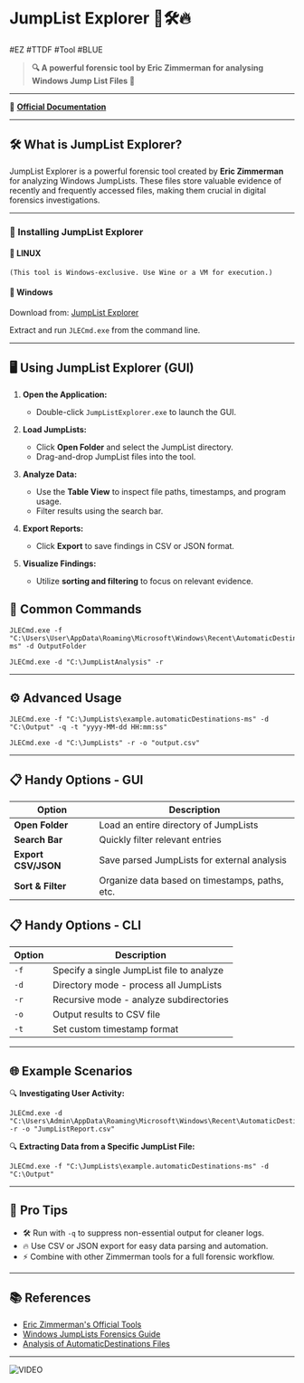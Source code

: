 # JumpList Explorer 🚀🛠️🔥
#EZ #TTDF #Tool  #BLUE 

>**🔍 A powerful forensic tool by Eric Zimmerman for analysing Windows Jump List Files 🔎**

---
🔗 **[Official Documentation](https://ericzimmerman.github.io/#!index.md)**

---
## 🛠 What is JumpList Explorer?
JumpList Explorer is a powerful forensic tool created by **Eric Zimmerman** for analyzing Windows JumpLists. These files store valuable evidence of recently and frequently accessed files, making them crucial in digital forensics investigations. 

---

### 🚀 Installing JumpList Explorer

#### 🔹 **LINUX** 
```plaintext 
(This tool is Windows-exclusive. Use Wine or a VM for execution.)
```

#### 🔹 **Windows**
Download from: [JumpList Explorer](https://f001.backblazeb2.com/file/EricZimmermanTools/JLECmd.zip)

Extract and run `JLECmd.exe` from the command line.

---
## 🖥️ Using JumpList Explorer (GUI)

1. **Open the Application:**
   - Double-click `JumpListExplorer.exe` to launch the GUI.
   
2. **Load JumpLists:**
   - Click **Open Folder** and select the JumpList directory.
   - Drag-and-drop JumpList files into the tool.
   
3. **Analyze Data:**
   - Use the **Table View** to inspect file paths, timestamps, and program usage.
   - Filter results using the search bar.
   
4. **Export Reports:**
   - Click **Export** to save findings in CSV or JSON format.
   
5. **Visualize Findings:**
   - Utilize **sorting and filtering** to focus on relevant evidence.


## 🧰 Common Commands

```plaintext
JLECmd.exe -f "C:\Users\User\AppData\Roaming\Microsoft\Windows\Recent\AutomaticDestinations\*.automaticDestinations-ms" -d OutputFolder
```

```plaintext
JLECmd.exe -d "C:\JumpListAnalysis" -r
```

---

## ⚙️ Advanced Usage

```plaintext
JLECmd.exe -f "C:\JumpLists\example.automaticDestinations-ms" -d "C:\Output" -q -t "yyyy-MM-dd HH:mm:ss"
```

```plaintext
JLECmd.exe -d "C:\JumpLists" -r -o "output.csv"
```

---
## 📋 Handy Options - GUI

| Option             | Description                                      |
|-------------------|--------------------------------------------------|
| **Open Folder**    | Load an entire directory of JumpLists           |
| **Search Bar**     | Quickly filter relevant entries                 |
| **Export CSV/JSON**| Save parsed JumpLists for external analysis     |
| **Sort & Filter**  | Organize data based on timestamps, paths, etc.  |

## 📋 Handy Options - CLI

| Option       | Description                                |
|-------------|--------------------------------------------|
| `-f`        | Specify a single JumpList file to analyze  |
| `-d`        | Directory mode - process all JumpLists     |
| `-r`        | Recursive mode - analyze subdirectories    |
| `-o`        | Output results to CSV file                |
| `-t`        | Set custom timestamp format               |

---

## 🌐 Example Scenarios

🔍 **Investigating User Activity:**

```plaintext
JLECmd.exe -d "C:\Users\Admin\AppData\Roaming\Microsoft\Windows\Recent\AutomaticDestinations" -r -o "JumpListReport.csv"
```

🔍 **Extracting Data from a Specific JumpList File:**

```plaintext
JLECmd.exe -f "C:\JumpLists\example.automaticDestinations-ms" -d "C:\Output"
```

---

## 🚀 Pro Tips

- 🛠 Run with `-q` to suppress non-essential output for cleaner logs.
- 🔥 Use CSV or JSON export for easy data parsing and automation.
- ⚡ Combine with other Zimmerman tools for a full forensic workflow.

---

## 📚 References
- [Eric Zimmerman's Official Tools](https://ericzimmerman.github.io/#!index.md)
- [Windows JumpLists Forensics Guide](https://dfir.pub/jumplists)
- [Analysis of AutomaticDestinations Files](https://forensicswiki.xyz/jumplists)

---

![VIDEO](https://www.youtube.com/watch?v=wu4-nREmzGM)
